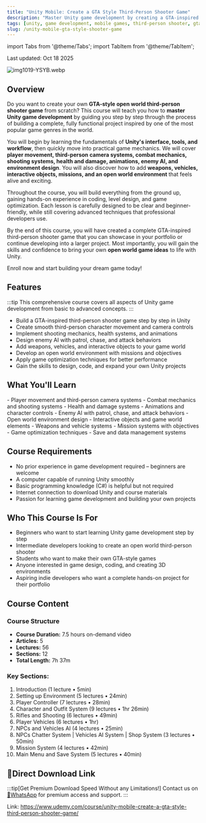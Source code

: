 ```yaml
---
title: "Unity Mobile: Create a GTA Style Third-Person Shooter Game"
description: "Master Unity game development by creating a GTA-inspired open world third-person shooter for PC, Android & iOS 2025. Learn game development step by step."
tags: [unity, game development, mobile games, third-person shooter, gta style]
slug: /unity-mobile-gta-style-shooter-game
---
```


import Tabs from '@theme/Tabs';
import TabItem from '@theme/TabItem';

Last updated: Oct 18 2025

![img1019-YSYB.webp](https://list.ucards.store/d/img/img1019-YSYB.webp)

## Overview

Do you want to create your own **GTA-style open world third-person shooter game** from scratch? This course will teach you how to **master Unity game development** by guiding you step by step through the process of building a complete, fully functional project inspired by one of the most popular game genres in the world.

You will begin by learning the fundamentals of **Unity's interface, tools, and workflow**, then quickly move into practical game mechanics. We will cover **player movement, third-person camera systems, combat mechanics, shooting systems, health and damage, animations, enemy AI, and environment design**. You will also discover how to add **weapons, vehicles, interactive objects, missions, and an open world environment** that feels alive and exciting.

Throughout the course, you will build everything from the ground up, gaining hands-on experience in coding, level design, and game optimization. Each lesson is carefully designed to be clear and beginner-friendly, while still covering advanced techniques that professional developers use.

By the end of this course, you will have created a complete GTA-inspired third-person shooter game that you can showcase in your portfolio or continue developing into a larger project. Most importantly, you will gain the skills and confidence to bring your own **open world game ideas** to life with Unity.

Enroll now and start building your dream game today!

## Features

:::tip
This comprehensive course covers all aspects of Unity game development from basic to advanced concepts.
:::

- Build a GTA-inspired third-person shooter game step by step in Unity
- Create smooth third-person character movement and camera controls
- Implement shooting mechanics, health systems, and animations
- Design enemy AI with patrol, chase, and attack behaviors
- Add weapons, vehicles, and interactive objects to your game world
- Develop an open world environment with missions and objectives
- Apply game optimization techniques for better performance
- Gain the skills to design, code, and expand your own Unity projects

## What You'll Learn

<Tabs>
<TabItem value="game-mechanics" label="Game Mechanics" default>
- Player movement and third-person camera systems
- Combat mechanics and shooting systems
- Health and damage systems
- Animations and character controls
</TabItem>
<TabItem value="ai-env" label="AI & Environment">
- Enemy AI with patrol, chase, and attack behaviors
- Open world environment design
- Interactive objects and game world elements
</TabItem>
<TabItem value="advanced" label="Advanced Features">
- Weapons and vehicle systems
- Mission systems with objectives
- Game optimization techniques
- Save and data management systems
</TabItem>
</Tabs>

## Course Requirements

- No prior experience in game development required – beginners are welcome
- A computer capable of running Unity smoothly
- Basic programming knowledge (C#) is helpful but not required
- Internet connection to download Unity and course materials
- Passion for learning game development and building your own projects

## Who This Course Is For

- Beginners who want to start learning Unity game development step by step
- Intermediate developers looking to create an open world third-person shooter
- Students who want to make their own GTA-style games
- Anyone interested in game design, coding, and creating 3D environments
- Aspiring indie developers who want a complete hands-on project for their portfolio

## Course Content

### Course Structure
- **Course Duration:** 7.5 hours on-demand video
- **Articles:** 5
- **Lectures:** 56
- **Sections:** 12
- **Total Length:** 7h 37m

### Key Sections:
1. Introduction (1 lecture • 5min)
2. Setting up Environment (5 lectures • 24min)
3. Player Controller (7 lectures • 28min)
4. Character and Outfit System (9 lectures • 1hr 26min)
5. Rifles and Shooting (6 lectures • 49min)
6. Player Vehicles (6 lectures • 1hr)
7. NPCs and Vehicles AI (4 lectures • 25min)
8. NPCs Chatter System | Vehicles AI System | Shop System (3 lectures • 50min)
9. Mission System (4 lectures • 42min)
10. Main Menu and Save System (5 lectures • 40min)

## 🚀Direct Download Link
:::tip[Get Premium Download Speed Without any Limitations!]
Contact us on [💬WhatsApp](https://wa.me/+8613237610083) for premium  access and support.
:::

Link: https://www.udemy.com/course/unity-mobile-create-a-gta-style-third-person-shooter-game/